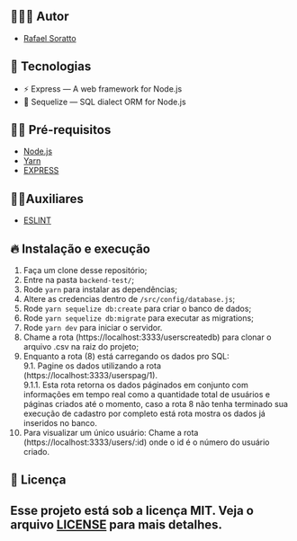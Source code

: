 ## 👨🏼‍💻 Autor

- [Rafael Soratto](https://github.com/sorattorafa)

## 🚀 Tecnologias

- ⚡ Express — A web framework for Node.js
- 💾 Sequelize — SQL dialect ORM for Node.js

## ✋🏻 Pré-requisitos

- [Node.js](https://nodejs.org/en/)
- [Yarn](https://yarnpkg.com/pt-BR/docs/install)   
- [EXPRESS](https://expressjs.com/pt-br/)

 ## ✋🏻Auxiliares  
- [ESLINT](https://eslint.org/)  

## 🔥 Instalação e execução

1. Faça um clone desse repositório;
2. Entre na pasta `backend-test/`;
3. Rode `yarn` para instalar as dependências;
4. Altere as credencias dentro de `/src/config/database.js`;
5. Rode `yarn sequelize db:create` para criar o banco de dados;
6. Rode `yarn sequelize db:migrate` para executar as migrations;
7. Rode `yarn dev` para iniciar o servidor. 
8. Chame a rota (https://localhost:3333/userscreatedb) para clonar o arquivo .csv na raiz do projeto; 
9. Enquanto a rota (8) está carregando os dados pro SQL:  
9.1. Pagine os dados utilizando a rota (https://localhost:3333/userspag/1).  
9.1.1. Esta rota retorna os dados páginados em conjunto com informações em tempo real como a quantidade total de usuários e páginas criados até o momento, caso a rota 8 não tenha terminado sua execução de cadastro por completo está rota mostra os dados já inseridos no banco. 
10. Para visualizar um único usuário: Chame a rota (https://localhost:3333/users/:id) onde o id é o número do usuário criado.

## 📝 Licença
Esse projeto está sob a licença MIT. Veja o arquivo [LICENSE](LICENSE) para mais detalhes.
---
